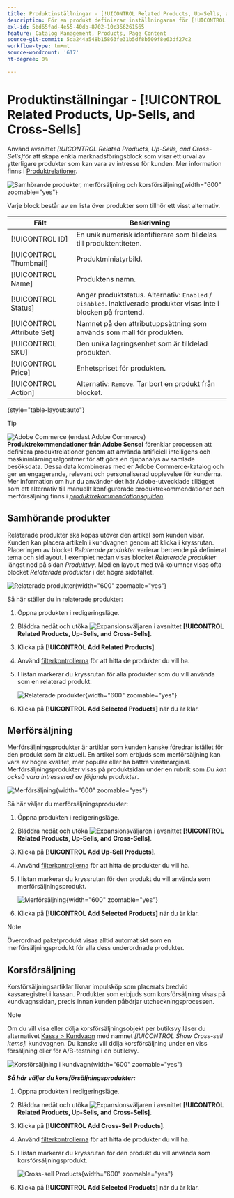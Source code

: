 ```yaml
---
title: Produktinställningar - [!UICONTROL Related Products, Up-Sells, and Cross-Sells]
description: För en produkt definierar inställningarna för [!UICONTROL Related Products, Up-Sells, and Cross-Sells] enkla marknadsföringsblock på produktsidan som markerar ett urval av ytterligare produkter.
exl-id: 5bd65fad-4e55-40db-8702-10c366261565
feature: Catalog Management, Products, Page Content
source-git-commit: 5da244a548b15863fe31b5df8b509f8e63df27c2
workflow-type: tm+mt
source-wordcount: '617'
ht-degree: 0%

---
```


# Produktinställningar - [!UICONTROL Related Products, Up-Sells, and Cross-Sells]

Använd avsnittet _[!UICONTROL Related Products, Up-Sells, and Cross-Sells]_&#x200B;för att skapa enkla marknadsföringsblock som visar ett urval av ytterligare produkter som kan vara av intresse för kunden. Mer information finns i [Produktrelationer](../merchandising-promotions/product-relationships.md).

![Samhörande produkter, merförsäljning och korsförsäljning](./assets/product-related-up-sell-cross-sell.png){width="600" zoomable="yes"}

Varje block består av en lista över produkter som tillhör ett visst alternativ.

| Fält | Beskrivning |
|--- |--- |
| [!UICONTROL ID] | En unik numerisk identifierare som tilldelas till produktentiteten. |
| [!UICONTROL Thumbnail] | Produktminiatyrbild. |
| [!UICONTROL Name] | Produktens namn. |
| [!UICONTROL Status] | Anger produktstatus. Alternativ: `Enabled` / `Disabled`. Inaktiverade produkter visas inte i blocken på frontend. |
| [!UICONTROL Attribute Set] | Namnet på den attributuppsättning som används som mall för produkten. |
| [!UICONTROL SKU] | Den unika lagringsenhet som är tilldelad produkten. |
| [!UICONTROL Price] | Enhetspriset för produkten. |
| [!UICONTROL Action] | Alternativ: `Remove`. Tar bort en produkt från blocket. |

{style="table-layout:auto"}

>[!TIP]
>
>![Adobe Commerce](../assets/adobe-logo.svg) (endast Adobe Commerce) **Produktrekommendationer från Adobe Sensei** förenklar processen att definiera produktrelationer genom att använda artificiell intelligens och maskininlärningsalgoritmer för att göra en djupanalys av samlade besöksdata. Dessa data kombineras med er Adobe Commerce-katalog och ger en engagerande, relevant och personaliserad upplevelse för kunderna.
><br/>
>Mer information om hur du använder det här Adobe-utvecklade tillägget som ett alternativ till manuellt konfigurerade produktrekommendationer och merförsäljning finns i _[produktrekommendationsguiden](https://experienceleague.adobe.com/docs/commerce/product-recommendations/guide-overview.html?lang=sv-SE)_.

## Samhörande produkter

Relaterade produkter ska köpas utöver den artikel som kunden visar. Kunden kan placera artikeln i kundvagnen genom att klicka i kryssrutan. Placeringen av blocket _Relaterade produkter_ varierar beroende på definierat tema och sidlayout. I exemplet nedan visas blocket _Relaterade produkter_ längst ned på sidan _Produktvy_. Med en layout med två kolumner visas ofta blocket _Relaterade produkter_ i det högra sidofältet.

![Relaterade produkter](./assets/storefront-product-related-products.png){width="600" zoomable="yes"}

Så här ställer du in relaterade produkter:

1. Öppna produkten i redigeringsläge.

1. Bläddra nedåt och utöka ![Expansionsväljaren](../assets/icon-display-expand.png) i avsnittet **[!UICONTROL Related Products, Up-Sells, and Cross-Sells]**.

1. Klicka på **[!UICONTROL Add Related Products]**.

1. Använd [filterkontrollerna](../getting-started/admin-grid-controls.md) för att hitta de produkter du vill ha.

1. I listan markerar du kryssrutan för alla produkter som du vill använda som en relaterad produkt.

   ![Relaterade produkter](./assets/products-related-add.png){width="600" zoomable="yes"}

1. Klicka på **[!UICONTROL Add Selected Products]** när du är klar.

## Merförsäljning

Merförsäljningsprodukter är artiklar som kunden kanske föredrar istället för den produkt som är aktuell. En artikel som erbjuds som merförsäljning kan vara av högre kvalitet, mer populär eller ha bättre vinstmarginal. Merförsäljningsprodukter visas på produktsidan under en rubrik som _Du kan också vara intresserad av följande produkter_.

![Merförsäljning](./assets/storefront-product-upsell.png){width="600" zoomable="yes"}

Så här väljer du merförsäljningsprodukter:

1. Öppna produkten i redigeringsläge.

1. Bläddra nedåt och utöka ![Expansionsväljaren](../assets/icon-display-expand.png) i avsnittet **[!UICONTROL Related Products, Up-Sells, and Cross-Sells]**.

1. Klicka på **[!UICONTROL Add Up-Sell Products]**.

1. Använd [filterkontrollerna](../getting-started/admin-grid-controls.md) för att hitta de produkter du vill ha.

1. I listan markerar du kryssrutan för den produkt du vill använda som merförsäljningsprodukt.

   ![Merförsäljning](./assets/product-up-sell-add.png){width="600" zoomable="yes"}

1. Klicka på **[!UICONTROL Add Selected Products]** när du är klar.

>[!NOTE]
>
>Överordnad paketprodukt visas alltid automatiskt som en merförsäljningsprodukt för alla dess underordnade produkter.

## Korsförsäljning

Korsförsäljningsartiklar liknar impulsköp som placerats bredvid kassaregistret i kassan. Produkter som erbjuds som korsförsäljning visas på kundvagnssidan, precis innan kunden påbörjar utcheckningsprocessen.

>[!NOTE]
>
>Om du vill visa eller dölja korsförsäljningsobjekt per butiksvy läser du alternativet [Kassa > Kundvagn](../configuration-reference/sales/checkout.md) med namnet _[!UICONTROL Show Cross-sell Items]_&#x200B;i kundvagnen. Du kanske vill dölja korsförsäljning under en viss försäljning eller för A/B-testning i en butiksvy.

![Korsförsäljning i kundvagn](./assets/storefront-cart-cross-sells.png){width="600" zoomable="yes"}

**_Så här väljer du korsförsäljningsprodukter:_**

1. Öppna produkten i redigeringsläge.

1. Bläddra nedåt och utöka ![Expansionsväljaren](../assets/icon-display-expand.png) i avsnittet **[!UICONTROL Related Products, Up-Sells, and Cross-Sells]**.

1. Klicka på **[!UICONTROL Add Cross-Sell Products]**.

1. Använd [filterkontrollerna](../getting-started/admin-grid-controls.md) för att hitta de produkter du vill ha.

1. I listan markerar du kryssrutan för den produkt du vill använda som korsförsäljningsprodukt.

   ![Cross-sell Products](./assets/product-cross-sell-add.png){width="600" zoomable="yes"}

1. Klicka på **[!UICONTROL Add Selected Products]** när du är klar.
